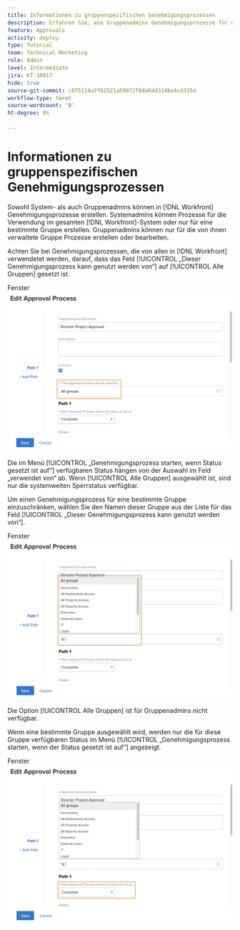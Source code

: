 ```yaml
---
title: Informationen zu gruppenspezifischen Genehmigungsprozessen
description: Erfahren Sie, wie Gruppenadmins Genehmigungsprozesse für die von ihnen verwalteten Gruppen erstellen und bearbeiten können.
feature: Approvals
activity: deploy
type: Tutorial
team: Technical Marketing
role: Admin
level: Intermediate
jira: KT-10017
hide: true
source-git-commit: c675114a7f82521a59072f80a64d314be4cd335d
workflow-type: tm+mt
source-wordcount: '0'
ht-degree: 0%

---
```


# Informationen zu gruppenspezifischen Genehmigungsprozessen

Sowohl System- als auch Gruppenadmins können in [!DNL Workfront] Genehmigungsprozesse erstellen. Systemadmins können Prozesse für die Verwendung im gesamten [!DNL Workfront]-System oder nur für eine bestimmte Gruppe erstellen. Gruppenadmins können nur für die von ihnen verwaltete Gruppe Prozesse erstellen oder bearbeiten.

Achten Sie bei Genehmigungsprozessen, die von allen in [!DNL Workfront] verwendetet werden, darauf, dass das Feld [!UICONTROL „Dieser Genehmigungsprozess kann genutzt werden von“] auf [!UICONTROL Alle Gruppen] gesetzt ist.

Fenster ![[!UICONTROL Genehmigungsprozess bearbeiten] mit hervorgehobenem Gruppenfeld](assets/admin-fund-approval-processes-1.png)

Die im Menü [!UICONTROL „Genehmigungsprozess starten, wenn Status gesetzt ist auf“] verfügbaren Status hängen von der Auswahl im Feld „verwendet von“ ab. Wenn [!UICONTROL Alle Gruppen] ausgewählt ist, sind nur die systemweiten Sperrstatus verfügbar.

Um einen Genehmigungsprozess für eine bestimmte Gruppe einzuschränken, wählen Sie den Namen dieser Gruppe aus der Liste für das Feld [!UICONTROL „Dieser Genehmigungsprozess kann genutzt werden von“].

Fenster ![[!UICONTROL Genehmigungsprozess bearbeiten] mit erweitertem Gruppenfeld](assets/admin-fund-approval-processes-2.png)

Die Option [!UICONTROL Alle Gruppen] ist für Gruppenadmins nicht verfügbar.

Wenn eine bestimmte Gruppe ausgewählt wird, werden nur die für diese Gruppe verfügbaren Status im Menü [!UICONTROL „Genehmigungsprozess starten, wenn der Status gesetzt ist auf“] angezeigt.

Fenster ![[!UICONTROL Genehmigungsprozess bearbeiten] mit hervorgehobenem Statusfeld](assets/admin-fund-approval-processes-3.png)

